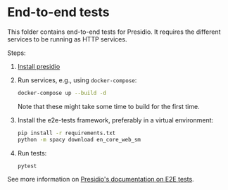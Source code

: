 # End-to-end tests

This folder contains end-to-end tests for Presidio.
It requires the different services to be running as HTTP services.

Steps:
1. [Install presidio](https://microsoft.github.io/presidio/installation/)
2. Run services, e.g., using `docker-compose`:
    ```sh
   docker-compose up --build -d 
   ```
   Note that these might take some time to build for the first time.
   
3. Install the e2e-tests framework, preferably in a virtual environment:
   ```sh
   pip install -r requirements.txt
   python -m spacy download en_core_web_sm
   ```
4. Run tests:
   ```
   pytest
   ```

See more information on [Presidio's documentation on E2E tests](https://microsoft.github.io/presidio/development/#end-to-end-tests).